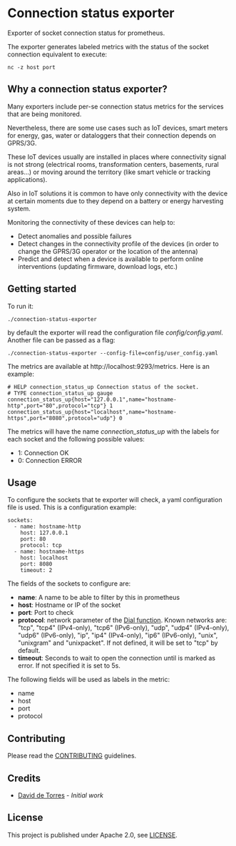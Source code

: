 # Connection status exporter
Exporter of socket connection status for prometheus.

The exporter generates labeled metrics with the status of the socket connection equivalent to execute:
```
nc -z host port
```
## Why a connection status exporter?
Many exporters include per-se connection status metrics for the services that are being monitored. 

Nevertheless, there are some use cases such as IoT devices, smart meters for energy, gas, water or dataloggers that their connection depends on GPRS/3G. 

These IoT devices usually are installed in places where connectivity signal is not strong (electrical rooms, transformation centers, basements, rural areas...) or moving around the territory (like smart vehicle or tracking applications).  

Also in IoT solutions it is common to have only connectivity with the device at certain moments due to they depend on a battery or energy harvesting system. 

Monitoring the connectivity of these devices can help to:
- Detect anomalies and possible failures
- Detect changes in the connectivity profile of the devices (in order to change the GPRS/3G operator or the location of the antenna)
- Predict and detect when a device is available to perform online interventions (updating firmware, download logs, etc.)

## Getting started
To run it:
```
./connection-status-exporter
```
by default the exporter will read the configuration file *config/config.yaml*. Another file can be passed as a flag:
```
./connection-status-exporter --config-file=config/user_config.yaml
```

The metrics are available at http://localhost:9293/metrics. Here is an example: 
```
# HELP connection_status_up Connection status of the socket.
# TYPE connection_status_up gauge
connection_status_up{host="127.0.0.1",name="hostname-http",port="80",protocol="tcp"} 1
connection_status_up{host="localhost",name="hostname-https",port="8080",protocol="udp"} 0
```
The metrics will have the name *connection_status_up* with the labels for each socket and the following possible values:
* 1: Connection OK
* 0: Connection ERROR

## Usage
To configure the sockets that te exporter will check, a yaml configuration file is used. This is a configuration example:
```
sockets:
  - name: hostname-http
    host: 127.0.0.1
    port: 80
    protocol: tcp
  - name: hostname-https 
    host: localhost
    port: 8080
    timeout: 2
```
The fields of the sockets to configure are:
* **name**: A name to be able to filter by this in prometheus
* **host**: Hostname or IP of the socket
* **port**: Port to check
* **protocol**: network parameter of the [Dial function](https://golang.org/pkg/net/#Dial). Known networks are: "tcp", "tcp4" (IPv4-only), "tcp6" (IPv6-only), "udp", "udp4" (IPv4-only), "udp6" (IPv6-only), "ip", "ip4" (IPv4-only), "ip6" (IPv6-only), "unix", "unixgram" and "unixpacket". If not defined, it will be set to "tcp" by default. 
* **timeout**: Seconds to wait to open the connection until is marked as error. If not specified it is set to 5s.

The following fields will be used as labels in the metric:
* name
* host
* port
* protocol

## Contributing
Please read the [CONTRIBUTING](https://github.com/daviddetorres/connection-status-exporter/blob/master/CONTRIBUTING.md) guidelines.

## Credits
- [David de Torres](https://github.com/daviddetorres) - *Initial work*

## License
This project is published under Apache 2.0, see [LICENSE](https://github.com/daviddetorres/connection-status-exporter/blob/master/LICENSE).